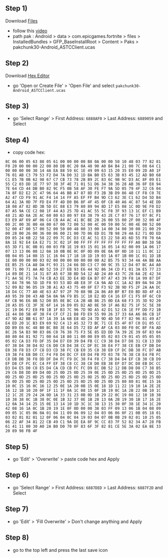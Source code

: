 ## Step 1)
Download [Files](https://play.google.com/store/apps/details?id=com.marc.files) 
- follow this [video](https://youtu.be/8N6MFhZ8XlY?si=ULY7uNq79dFiOSix)
- path pak : Android > data > com.epicgames.fortnite > files > InstalledBundles > GFP_BaseInstallRoot > Content > Paks > pakchunk30-Android_ASTCClient.ucas

## Step 2)
Download [Hex Editor](https://play.google.com/store/apps/details?id=tk.yunus.hexeditor&pcampaignid=web_share)
- go 'Open or Create File' > 'Open File' and select ```pakchunk30-Android_ASTCClient.ucas```

## Step 3)
- go 'Select Range' > First Address: ```6888AF0``` > Last Address: ```6889059``` and Select

## Step 4)
- copy code hex: 

```
8C 06 00 05 63 88 05 61 00 00 00 00 B8 0A 00 00 50 10 48 03 77 82 81 F0 20 00 00 00 22 00 80 DB 0C 20 0A 48 90 A0 B4 B4 21 00 7C 08 64 C1 00 00 00 00 30 14 4A EA 88 59 6C 1E 49 09 63 15 20 35 E0 09 2D A0 1F 76 01 AB C3 79 53 F2 D4 7A D0 32 1D BA B0 E5 63 3B 03 45 12 AD B0 68 C1 E5 7B 0B 62 98 67 C7 CB 73 78 2B B9 2C 83 6C 9B 9C D3 AC 8F 09 E1 55 C2 03 DD 1E 77 97 38 3F 4E 71 01 51 D6 34 38 36 28 AB 36 8F E8 94 7E 64 CD 44 DB B0 82 9C F5 0B 58 AF 30 FE F7 9A 5D 05 79 4F 32 C6 04 7A 8F D2 E2 2C 47 96 64 46 BB A7 87 8D F3 2B 3B D9 86 48 CF F8 C0 7E A2 47 CD F9 91 AC F4 14 14 FF A5 EF FF B4 9D C3 62 3E C1 62 D4 5D B4 64 A1 3A 0D 7F FD E4 FF 4D D0 B6 8F 4F 45 0F C8 40 A6 4C 87 54 4E DD 1B 08 A7 82 8D 3B 5D EC 88 E3 79 80 89 94 8D 17 E5 08 1C 0D 9E F0 D2 87 A5 9A CE C2 08 1F 44 A3 25 7D 41 AC 55 5C F8 3F 93 13 1C EF C1 B9 48 21 AD 6A 2E AC 60 80 63 80 97 E8 38 79 43 2E C7 07 76 17 07 8C F1 E3 E9 AF 69 AF 06 C4 CB A4 AC 41 BC BE 28 26 00 55 00 2F 00 32 00 4F 00 2C 00 3E 00 4A 00 67 00 72 00 52 00 4C 00 59 00 5C 00 4E 00 52 00 52 00 47 00 57 00 52 00 50 00 48 00 33 00 14 00 34 00 30 00 21 00 29 00 28 00 26 00 36 00 06 00 21 00 7D 06 ED D1 7B 98 29 4A E2 71 0D ED D9 85 24 6B 22 58 22 09 7C DC D3 CE AC 51 E3 22 58 A5 6D 55 F8 70 6A 8A 1E 92 E4 EA E2 71 3C 02 1F 00 FF FF FF FF FF FF FF FF A0 B0 38 5B 65 3D F1 8C 0B 01 00 03 FB 1E 19 03 15 01 16 05 14 02 00 09 1A 06 17 07 13 13 06 08 12 0A 10 0B 0E 0C 0F 0D 09 0E 0A 0F 0D 10 11 11 0C 12 0B 04 05 14 08 15 1C 16 04 17 18 18 1D 19 03 1A 07 1B 00 1C 01 1D 1B 1E 00 00 00 00 03 02 00 00 00 00 00 00 00 A2 B5 75 93 34 4A 4A BB AA EE B5 25 CA A8 DA FC 93 21 24 66 DD C3 C7 00 9C 35 12 D4 07 BC A4 A0 00 71 00 71 AA AD 52 59 27 EB 93 E6 44 92 86 34 CD F1 01 3A E5 77 23 14 89 DE 21 14 31 87 A5 67 3B BD 54 12 AD 24 A9 43 7C 28 6A 2E 42 34 F1 A4 5E F5 7A 74 CB A3 EE 3D E4 8D EA B7 07 A7 43 39 F8 1A 99 87 DF 7C 84 78 96 5D 1D F0 93 53 8D 4B E8 3F CA 9A AD CC 1A A2 B9 0A 94 20 52 09 B2 96 D5 19 3B A1 A3 43 75 40 8F E7 F3 92 3B 9D F5 2F 2A AA DC 18 D4 CC 77 A0 4E 63 A7 97 2F 70 88 9B 2A 86 A9 BF B7 E0 BD 8D 4F 43 A9 95 39 D0 43 AB 5A 0A 9A F9 B5 1C 10 E2 8D C4 16 EF C1 F5 8F 6C C0 6F CB 96 E6 8B 52 D0 B5 0E BC CA 2B 4B 86 25 0D EA 68 F3 35 3D 92 20 28 A5 D5 CE 3F 3E 6F 14 16 D9 05 D2 AD 8E 50 1F A6 B2 75 1F 5C 5E 38 2C 19 D6 F2 E8 FB 1B 1F B3 7C 96 7D 9D A5 42 D1 52 C6 1E FF DD F2 1B 1E 44 D8 5B 4F 38 F4 CF CF 21 B8 FD E9 55 99 26 37 33 6A A6 86 CB 1F 47 9D A2 BB 61 07 1A 39 1A 6B E8 4D 24 7D 9D 4D 50 F7 82 96 81 49 A7 E4 ED 20 1C B3 E9 69 92 C4 13 A5 32 73 BC 71 CE E5 4F 07 C0 D1 05 CC DD B9 E6 6C 48 B0 BC B8 3E 64 D5 72 ED AF AF CA 03 80 F0 0C BF FA AD 8C 26 5A B3 90 83 86 C0 76 38 75 F3 5E 85 ED DD 7A 39 2E 39 6F 83 04 80 80 04 81 92 71 00 64 18 80 11 00 00 E9 05 02 03 C9 01 45 05 05 05 05 02 CA D3 FD DF 35 D4 D7 E0 39 D4 FB CC C9 38 D4 D7 D8 31 C8 13 DD 07 38 D4 38 D4 02 C6 D0 C8 D4 38 CC DF EC 38 E4 F7 38 CE EB CF DB D4 E0 38 F8 D3 CF C8 D3 CD 38 FC CB E0 35 C8 38 E0 CF DC DB 38 FC D7 AB 19 38 F4 EB D0 CC F4 F8 D4 DC CF E0 D4 FB FD 03 78 78 38 C8 E4 FB FC C8 DB DB 38 F8 DD DF D4 FC F9 DC 38 F4 F8 C7 38 D4 D4 EF CB 38 CB D9 EF D8 CF FC EC C4 FF EF 38 C8 CC 38 C8 D0 EB 38 EF D7 DC D8 EB DC CC D3 D4 E5 D0 C8 E5 D4 CA CD CB FC FC D9 EC DB 52 12 DB D8 D8 C7 38 B5 29 C6 D8 DD 89 D4 0D 25 0D 25 0D 25 39 0E 25 0D 25 0D 25 0D 25 0D 25 0D 25 0D 25 0D 25 0D 25 0D 25 0D 25 0D 25 0D 25 0D 25 0D 25 0D 25 0D 25 0D 25 0D 25 0D 25 0D 25 0D 25 0D 25 0D 25 0D 25 80 80 81 0E 15 16 10 0C 15 16 0C 16 12 25 0E 1A 20 0B 15 0E 18 1D 11 22 19 10 1A 2E 2E 16 12 1B 10 20 0F 1F 11 1F 0A 1C 08 15 0F 1B 19 0C 1A 2B 22 0B 10 1C 12 1C 2E 29 24 2A 0D 1A 33 31 23 0B 0D 1B 29 22 0C 19 08 12 10 1B 38 10 38 38 0C 1B 38 0C 0E 1B 32 37 0E 1B 28 13 0A 2B 19 30 1B 17 16 2E 12 0A 34 14 25 15 0E 13 14 10 1D 3C 1C 38 13 15 30 0F 38 1E 34 1C 20 42 08 16 1A 0C 1B 20 19 1E 0F 0D 00 00 38 03 FF 09 13 06 1B 04 08 09 09 05 1C 05 06 0A 01 04 11 09 06 09 12 04 03 06 06 0F 21 0B 05 18 01 03 02 01 02 01 12 0F 06 04 0C 04 19 03 04 07 0B 0B 29 02 01 10 25 05 06 22 AF 34 81 22 CB 49 C1 9A DE EA 8F 9C CC 83 7F 52 82 34 A7 28 FB 61 41 11 80 30 A0 2A B0 D0 70 0F 83 6F 3F 82 81 CE 5E 3A 02 EA 8E 33 20 89 98 FB 4F
```

## Step 5)
- go 'Edit' > 'Overwrite' > paste code hex and Apply 

## Step 6)
- go 'Select Range' > First Address: ```6887DED``` > Last Address: ```6887F2D``` and Select

## Step 7)
- go 'Edit' > 'Fill Overwrite' > Don't change anything and Apply

## Step 8)
- go to the top left and press the last save icon